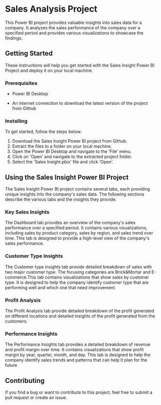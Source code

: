 
# Sales Analysis Project

This Power BI project provides valuable insights into sales data for a company. It analyzes the sales performance of the company over a specified period and provides various visualizations to showcase the findings.


## Getting Started

These instructions will help you get started with the Sales Insight Power BI Project and deploy it on your local machine.


### Prerequisites

* Power BI Desktop

* An internet connection to download the latest version of the project from Github
### Installing

To get started, follow the steps below:

1. Download the Sales Insight Power BI project from Github.
2. Extract the files to a folder on your local machine.
3. Open the Power BI Desktop and navigate to the 'File' menu.
4. Click on 'Open' and navigate to the extracted project folder.
5. Select the 'Sales Insight.pbix' file and click 'Open'.
## Using the Sales Insight Power BI Project
The Sales Insight Power BI project contains several tabs, each providing unique insights into the company's sales data. The following sections describe the various tabs and the insights they provide.
### Key Sales Insights
The Dashboard tab provides an overview of the company's sales performance over a specified period. It contains various visualizations, including sales by product category, sales by region, and sales trend over time. This tab is designed to provide a high-level view of the company's sales performance.
### Customer Type Insights
The Customer type insights tab provide detailed breakdown of sales 
with two major customer type. The focusing categories are Brick&Mortar and E-commerce.This tab contains visualizations that show sales by customer type. It is designed to help the company identify customer type that are performing well and which one that need improvement.
### Profit Analysis
The Profit Analysis tab provide detailed breakdown of the profit generated on different locations and detailed insights of the profit generated from the customers.
### Performance Insights
The Performance Insights tab provides a detailed breakdown of revenue and profit margin over time. It contains visualizations that show profit margin by year, quarter, month, and day. This tab is designed to help the company identify sales trends and patterns that can help it plan for the future
## Contributing
If you find a bug or want to contribute to this project, feel free to submit a pull request or create an issue.